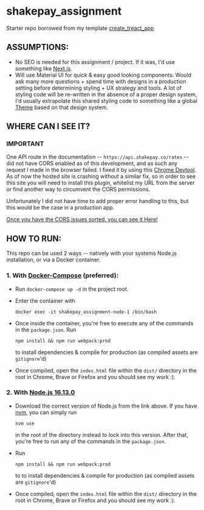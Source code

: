 # shakepay_assignment

Starter repo borrowed from my template [create_treact_app](https://github.com/PatrickMcLennan/create_treact_app)

## ASSUMPTIONS:

- No SEO is needed for this assignment / project.  If it was, I'd use something like [Next.js](https://nextjs.org/).  
- Will use Material UI for quick & easy good looking components.  Would ask many more questions + spend time with designs in a production setting before determining styling + UX strategy and tools.  A lot of styling code will be re-written in the absence of a proper design system, I'd usually extrapolate this shared styling code to something like a global [Theme](https://mui.com/customization/theming/) based on that design system.

## WHERE CAN I SEE IT?
### **IMPORTANT**

One API route in the documentation -- `https://api.shakepay.co/rates` -- did not have CORS enabled as of this development, and as such any request I made in the browser failed.  I fixed it by using this [Chrome Devtool](https://chrome.google.com/webstore/detail/moesif-origin-cors-change/digfbfaphojjndkpccljibejjbppifbc/related?hl=en-US).  As of now the hosted site is crashing without a similar fix, so in order to see this site you will need to install this plugin, whitelist my URL from the server or find another way to circumvent the CORS permissions.

Unfortunately I did not have time to add proper error handling to this, but this would be the case in a production app.

[Once you have the CORS issues sorted, you can see it Here!](https://patrickmclennan.github.io/)


## HOW TO RUN:

This repo can be used 2 ways -- natively with your systems Node.js installation, or via a Docker container.

### 1. With [Docker-Compose](https://docs.docker.com/compose/) (preferred):

- Run `docker-compose up -d` in the project root.
- Enter the container with 
  
  `docker exec -it shakepay_assignment-node-1 /bin/bash`
- Once inside the container, you're free to execute any of the commands in the `package.json`.  Run

  `npm install && npm run webpack:prod` 

  to install dependencies & compile for production (as compiled assets are `gitignore`'d)

- Once compiled, open the `index.html` file within the `dist/` directory in the root in Chrome, Brave or Firefox and you should see my work :).

### 2. With [Node.js 16.13.0](https://nodejs.org/download/release/v16.13.0/)

- Download the correct version of Node.js from the link above.  If you have [nvm](https://github.com/nvm-sh/nvm), you can simply run 

  `nvm use`

  in the root of the directory instead to lock into this version.  After that, you're free to run any of the commands in the `package.json`.

- Run

  `npm install && npm run webpack:prod`

  to to install dependencies & compile for production (as compiled assets are `gitignore`'d)

- Once compiled, open the `index.html` file within the `dist/` directory in the root in Chrome, Brave or Firefox and you should see my work :).
